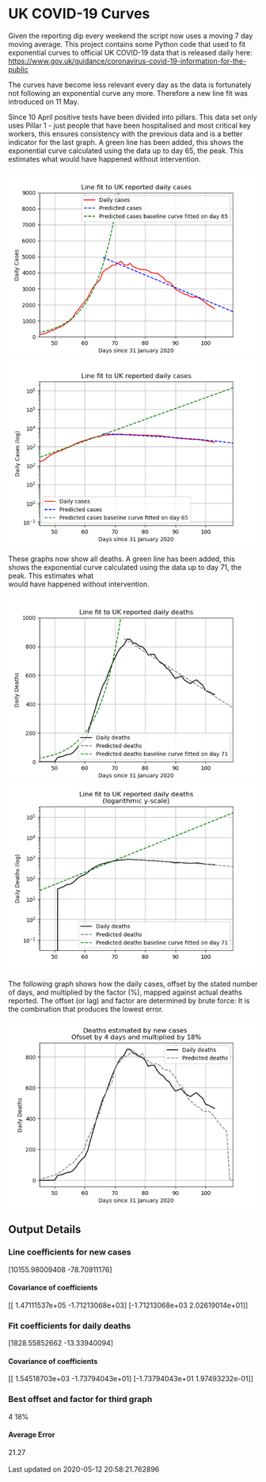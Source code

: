 # UK COVID-19 Curves

Given the reporting dip every weekend the script now uses a moving 7 day moving average.
This project contains some Python code that used to fit exponential curves to
official UK COVID-19 data that is released daily here: https://www.gov.uk/guidance/coronavirus-covid-19-information-for-the-public

The curves have become less relevant every day as the data is fortunately not
following an exponential curve any more. Therefore a new line fit was introduced
on 11 May.

Since 10 April positive tests have been divided into pillars. This data set only uses Pillar 1 -  just people that have been hospitalised and most critical key workers,
this ensures consistency with the previous data and is a better indicator for
the last graph.
A green line has been added, this shows the exponential curve calculated using
the data up to day 65, the peak. This estimates what would
have happened without intervention.

![Graph of actual cases and exponential curve](./out/cases.png)
![Graph of actual cases and exponential curve](./out/cases-log.png)

These graphs now show all deaths.
A green line has been added, this shows the exponential curve calculated using
the data up to day 71, the peak. This estimates what  
would have happened without intervention.

![Graph of actual cases and exponential deaths](./out/deaths.png)
![Graph of actual cases and exponential deaths](./out/deaths-log.png)

The following graph shows how the daily cases, offset by the stated number of days,
and  multiplied by the factor (%), mapped against actual deaths reported.
The offset (or lag) and factor are determined by brute force:
It is the combination that produces the lowest error.

![Graph of predicted deaths based on earlier new cases](./out/cases-deaths.png)

Output Details
--------------
<h3>Line coefficients for new cases</h3>
[10155.98009408   -78.70911176]
<h4>Covariance of coefficients</h4>
[[ 1.47111537e+05 -1.71213068e+03]
 [-1.71213068e+03  2.02619014e+01]]
<h3>Fit coefficients for daily deaths</h3>
[1828.55852662  -13.33940094]
<h4>Covariance of coefficients</h4>
[[ 1.54518703e+03 -1.73794043e+01]
 [-1.73794043e+01  1.97493232e-01]] <br/>
<h3>Best offset and factor for third graph</h3>
4 18%
<h4>Average Error</h4>
21.27
<br /><br />Last updated on 2020-05-12 20:58:21.762896
